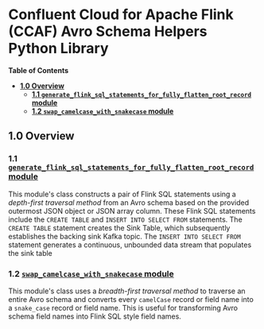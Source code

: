 # Confluent Cloud for Apache Flink (CCAF) Avro Schema Helpers Python Library

**Table of Contents**

<!-- toc -->
- [**1.0 Overview**](#10-overview)
  * [**1.1 `generate_flink_sql_statements_for_fully_flatten_root_record` module**](#11-generate_flink_sql_statements_for_fully-flatten-root-record-module)
  * [**1.2 `swap_camelcase_with_snakecase` module**](#12-swap-camelcase-with-snakecase-module)
<!-- tocstop -->

## 1.0 Overview

### 1.1 [`generate_flink_sql_statements_for_fully_flatten_root_record` module](./src/ccaf_avro_schema_helpers_python_lib/generate_flink_sql_statements_for_fully_flatten_root_record.py)
This module's class constructs a pair of Flink SQL statements using a _depth-first traversal method_ from an Avro schema based on the provided outermost JSON object or JSON array column. These Flink SQL statements include the `CREATE TABLE` and `INSERT INTO SELECT FROM` statements. The `CREATE TABLE` statement creates the Sink Table, which subsequently establishes the backing sink Kafka topic. The `INSERT INTO SELECT FROM` statement generates a continuous, unbounded data stream that populates the sink table

### 1.2 [`swap_camelcase_with_snakecase` module](./src/ccaf_avro_schema_helpers_python_lib/swap_camelcase_with_snakecase.py)
This module's class uses a _breadth-first traversal method_ to traverse an entire Avro schema and converts every `camelCase` record or field name into a `snake_case` record or field name. This is useful for transforming Avro schema field names into Flink SQL style field names.